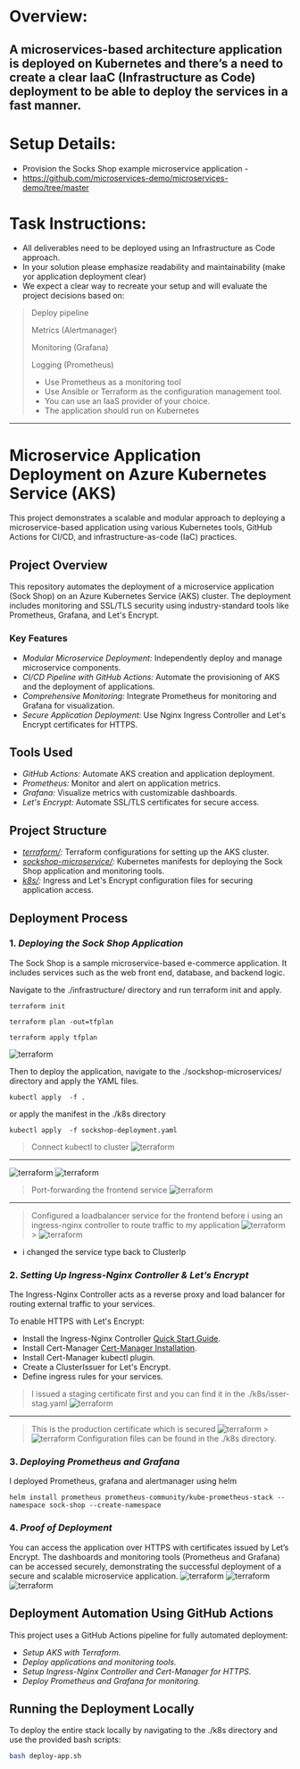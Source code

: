 # Overview:

## A microservices-based architecture application is deployed on Kubernetes and there’s a need to create a clear IaaC (Infrastructure as Code) deployment to be able to deploy the services in a fast manner.

# Setup Details:

- Provision the Socks Shop example microservice application -
- https://github.com/microservices-demo/microservices-demo/tree/master

# Task Instructions:

- All deliverables need to be deployed using an Infrastructure as Code approach.
- In your solution please emphasize readability and maintainability (make yor application deployment clear)
- We expect a clear way to recreate your setup and will evaluate the project decisions based on:

> Deploy pipeline
>
> Metrics (Alertmanager)
>
> Monitoring (Grafana)
>
> Logging (Prometheus)
>
> - Use Prometheus as a monitoring tool
> - Use Ansible or Terraform as the configuration management tool.
> - You can use an IaaS provider of your choice.
> - The application should run on Kubernetes

---

# Microservice Application Deployment on Azure Kubernetes Service (AKS)

This project demonstrates a scalable and modular approach to deploying a microservice-based application using various Kubernetes tools, GitHub Actions for CI/CD, and infrastructure-as-code (IaC) practices.

## Project Overview

This repository automates the deployment of a microservice application (Sock Shop) on an Azure Kubernetes Service (AKS) cluster. The deployment includes monitoring and SSL/TLS security using industry-standard tools like Prometheus, Grafana, and Let's Encrypt.

### Key Features

- _Modular Microservice Deployment:_ Independently deploy and manage microservice components.
- _CI/CD Pipeline with GitHub Actions:_ Automate the provisioning of AKS and the deployment of applications.
- _Comprehensive Monitoring:_ Integrate Prometheus for monitoring and Grafana for visualization.
- _Secure Application Deployment:_ Use Nginx Ingress Controller and Let's Encrypt certificates for HTTPS.

## Tools Used

- _GitHub Actions:_ Automate AKS creation and application deployment.
- _Prometheus:_ Monitor and alert on application metrics.
- _Grafana:_ Visualize metrics with customizable dashboards.
- _Let's Encrypt:_ Automate SSL/TLS certificates for secure access.

## Project Structure

- _[terraform/](./infrastructure/):_ Terraform configurations for setting up the AKS cluster.
- _[sockshop-microservice/](./sockshop-microservice/):_ Kubernetes manifests for deploying the Sock Shop application and monitoring tools.
- _[k8s/](./kubernetes/ingress/):_ Ingress and Let's Encrypt configuration files for securing application access.

## Deployment Process

### 1. _Deploying the Sock Shop Application_

The Sock Shop is a sample microservice-based e-commerce application. It includes services such as the web front end, database, and backend logic.

Navigate to the ./infrastructure/ directory and run terraform
init and apply.

```
terraform init
```

```
terraform plan -out=tfplan
```

```
terraform apply tfplan
```

![terraform](.img/terraform-output.jpg)

Then to deploy the application, navigate to the ./sockshop-microservices/ directory and apply the YAML files.

```
kubectl apply  -f .
```

or apply the manifest in the ./k8s directory

```
kubectl apply  -f sockshop-deployment.yaml
```

> Connect kubectl to cluster
> ![terraform](.img/get-creadentials.jpg)

---

![terraform](.img/get-nodes.jpg)
![terraform](.img/get-pods.jpg)

> Port-forwarding the frontend service
> ![terraform](.img/localhost-preview.jpg)

---

> Configured a loadbalancer service for the frontend before i using an ingress-nginx controller to route traffic to my application
> ![terraform](.img/get-svc-loadbalancer.jpg) > ![terraform](.img/loadbalancer-live-preview.jpg)

- i changed the service type back to ClusterIp

### 2. _Setting Up Ingress-Nginx Controller & Let’s Encrypt_

The Ingress-Nginx Controller acts as a reverse proxy and load balancer for routing external traffic to your services.

To enable HTTPS with Let's Encrypt:

- Install the Ingress-Nginx Controller [Quick Start Guide](https://kubernetes.github.io/ingress-nginx/deploy/#quick-start).
- Install Cert-Manager [Cert-Manager Installation](https://github.com/cert-manager/cert-manager/releases/tag/v1.15.2).
- Install Cert-Manager kubectl plugin.
- Create a ClusterIssuer for Let's Encrypt.
- Define ingress rules for your services.

> I issued a staging certificate first and you can find it in the ./k8s/isser-stag.yaml
> ![terraform](k8s/.img/staging.jpg)

---

> This is the production certificate which is secured
> ![terraform](k8s/.img/production.jpg) > ![terraform](.img/live_preview_secured.jpg)
> Configuration files can be found in the ./k8s directory.

### 3. _Deploying Prometheus and Grafana_

I deployed Prometheus, grafana and alertmanager using helm

```
helm install prometheus prometheus-community/kube-prometheus-stack --namespace sock-shop --create-namespace
```

### 4. _Proof of Deployment_

You can access the application over HTTPS with certificates issued by Let’s Encrypt. The dashboards and monitoring tools (Prometheus and Grafana) can be accessed securely, demonstrating the successful deployment of a secure and scalable microservice application.
![terraform](.img/prometheus.jpg)
![terraform](.img/grafana-dashboard.jpg)
![terraform](.img/alerts.jpg)

## Deployment Automation Using GitHub Actions

This project uses a GitHub Actions pipeline for fully automated deployment:

- _Setup AKS with Terraform._
- _Deploy applications and monitoring tools._
- _Setup Ingress-Nginx Controller and Cert-Manager for HTTPS._
- _Deploy Prometheus and Grafana for monitoring._

## Running the Deployment Locally

To deploy the entire stack locally by navigating to the ./k8s directory and use the provided bash scripts:

```bash
bash deploy-app.sh
```
